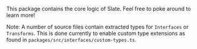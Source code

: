 This package contains the core logic of Slate. Feel free to poke around to learn more!

Note: A number of source files contain extracted types for `Interfaces` or `Transforms`. This is done currently to enable custom type extensions as found in `packages/src/interfaces/custom-types.ts`. 
